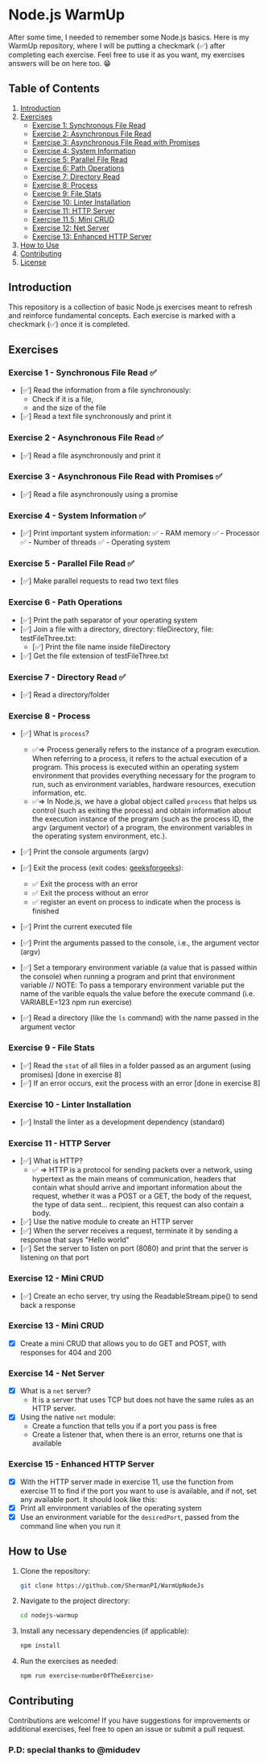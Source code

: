# Node.js WarmUp

After some time, I needed to remember some Node.js basics. Here is my WarmUp repository, where I will be putting a checkmark (✅) after completing each exercise. Feel free to use it as you want, my exercises answers will be on here too. 😁

## Table of Contents

1. [Introduction](#introduction)
2. [Exercises](#exercises)
    - [Exercise 1: Synchronous File Read](#exercise-1---synchronous-file-read)
    - [Exercise 2: Asynchronous File Read](#exercise-2---asynchronous-file-read)
    - [Exercise 3: Asynchronous File Read with Promises](#exercise-3---asynchronous-file-read-with-promises)
    - [Exercise 4: System Information](#exercise-4---system-information)
    - [Exercise 5: Parallel File Read](#exercise-5---parallel-file-read)
    - [Exercise 6: Path Operations](#exercise-6---path-operations)
    - [Exercise 7: Directory Read](#exercise-7---directory-read)
    - [Exercise 8: Process](#exercise-8---process)
    - [Exercise 9: File Stats](#exercise-9---file-stats)
    - [Exercise 10: Linter Installation](#exercise-10---linter-installation)
    - [Exercise 11: HTTP Server](#exercise-11---http-server)
    - [Exercise 11.5: Mini CRUD](#exercise-115---mini-crud)
    - [Exercise 12: Net Server](#exercise-12---net-server)
    - [Exercise 13: Enhanced HTTP Server](#exercise-13---enhanced-http-server)
3. [How to Use](#how-to-use)
4. [Contributing](#contributing)
5. [License](#license)

## Introduction

This repository is a collection of basic Node.js exercises meant to refresh and reinforce fundamental concepts. Each exercise is marked with a checkmark (✅) once it is completed.

## Exercises

### Exercise 1 - Synchronous File Read ✅
- [✅] Read the information from a file synchronously:
    - Check if it is a file,
    - and the size of the file
- [✅] Read a text file synchronously and print it

### Exercise 2 - Asynchronous File Read ✅
- [✅] Read a file asynchronously and print it

### Exercise 3 - Asynchronous File Read with Promises ✅
- [✅] Read a file asynchronously using a promise

### Exercise 4 - System Information ✅
- [✅] Print important system information:
    ✅ - RAM memory 
    ✅ - Processor 
    ✅ - Number of threads
    ✅ - Operating system

### Exercise 5 - Parallel File Read ✅
- [✅] Make parallel requests to read two text files

### Exercise 6 - Path Operations
- [✅] Print the path separator of your operating system
- [✅] Join a file with a directory, directory: fileDirectory, file: testFileThree.txt:
    - [✅] Print the file name inside fileDirectory 
- [✅] Get the file extension of testFileThree.txt

### Exercise 7 - Directory Read ✅
- [✅] Read a directory/folder

### Exercise 8 - Process
- [✅] What is `process`?
    - ✅=> Process generally refers to the instance of a program execution. When referring to a process, it refers to the actual execution of a program. This process is executed within an operating system environment that provides everything necessary for the program to run, such as environment variables, hardware resources, execution information, etc.
    - ✅=> In Node.js, we have a global object called `process` that helps us control (such as exiting the process) and obtain information about the execution instance of the program (such as the process ID, the argv (argument vector) of a program, the environment variables in the operating system environment, etc.).

- [✅] Print the console arguments (argv)
- [✅] Exit the process (exit codes: [geeksforgeeks](https://www.geeksforgeeks.org/node-js-exit-codes/)):
    - ✅ Exit the process with an error
    - ✅ Exit the process without an error
    - ✅ register an event on process to indicate when the process is finished
- [✅] Print the current executed file
- [✅] Print the arguments passed to the console, i.e., the argument vector (argv)
- [✅] Set a temporary environment variable (a value that is passed within the console) when running a program and print that environment variable
// NOTE: To pass a temporary environment variable put the name of the varible equals the value before the execute command (i.e. VARIABLE=123 npm run exercise)
- [✅] Read a directory (like the `ls` command) with the name passed in the argument vector

<!-- Some documentation about event emitters https://nodejs.org/en/learn/asynchronous-work/the-nodejs-event-emitter -->

### Exercise 9 - File Stats
- [✅] Read the `stat` of all files in a folder passed as an argument (using promises) [done in exercise 8]
- [✅] If an error occurs, exit the process with an error [done in exercise 8]

### Exercise 10 - Linter Installation
- [✅] Install the linter as a development dependency (standard)

### Exercise 11 - HTTP Server
- [✅] What is HTTP?
    - ✅ => HTTP is a protocol for sending packets over a network, using hypertext as the main means of communication, headers that contain what should arrive and important information about the request, whether it was a POST or a GET, the body of the request, the type of data sent... recipient, this request can also contain a body.
- [✅] Use the native module to create an HTTP server
- [✅] When the server receives a request, terminate it by sending a response that says "Hello world"
- [✅] Set the server to listen on port (8080) and print that the server is listening on that port

<!-- ✅ Good documentation here of http module!: https://nodejs.org/en/learn/modules/anatomy-of-an-http-transaction -->
<!-- https://chatgpt.com/share/e35a2437-4f6a-417c-85ab-7a3dcb02160f -->

### Exercise 12 - Mini CRUD
- [✅] Create an echo server, try using the ReadableStream.pipe() to send back a response

<!-- note: an echo server is an application that allows a client and a server to connect so a client can send a message to the server and the server can receive the message and send, or echo, it back to the client. -->


### Exercise 13 - Mini CRUD
- [x] Create a mini CRUD that allows you to do GET and POST, with responses for 404 and 200

### Exercise 14 - Net Server
- [x] What is a `net` server?
    - It is a server that uses TCP but does not have the same rules as an HTTP server.
- [x] Using the native `net` module:
    - Create a function that tells you if a port you pass is free
    - Create a listener that, when there is an error, returns one that is available

### Exercise 15 - Enhanced HTTP Server
- [x] With the HTTP server made in exercise 11, use the function from exercise 11 to find if the port you want to use is available, and if not, set any available port. It should look like this:
- [x] Print all environment variables of the operating system
- [x] Use an environment variable for the `desiredPort`, passed from the command line when you run it

## How to Use

1. Clone the repository:
    ```bash
    git clone https://github.com/ShermanPI/WarmUpNodeJs
    ```
2. Navigate to the project directory:
    ```bash
    cd nodejs-warmup
    ```
3. Install any necessary dependencies (if applicable):
    ```bash
    npm install
    ```
4. Run the exercises as needed:
    ```bash
    npm run exercise<numberOfTheExercise>
    ```

## Contributing

Contributions are welcome! If you have suggestions for improvements or additional exercises, feel free to open an issue or submit a pull request.

### P.D: special thanks to @midudev
